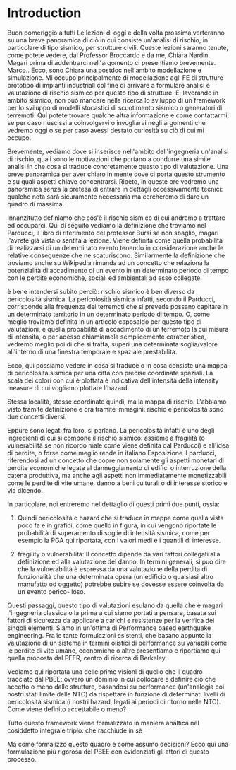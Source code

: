 # Introduction
Buon pomeriggio a tutti
Le lezioni di oggi e della volta prossima verteranno su una breve panoramica di ciò in cui consiste un'analisi di rischio, in particolare di tipo sismico, per strutture civili.
Queste lezioni saranno tenute, come potete vedere, dal Professor Broccardo e da me, Chiara Nardin. 
Magari prima di addentrarci nell'argomento ci presentiamo brevemente.
Marco..
Ecco, sono Chiara una postdoc nell'ambito modellazione e simulazione. Mi occupo principalmente di modellazione agli FE di strutture prototipo di impianti industriali col fine di arrivare a formulare analisi e valutazione di rischio sismico per questo tipo di strutture. E, lavorando in ambito sismico, non può mancare nella ricerca lo sviluppo di un framework per lo sviluppo di modelli stocastici di scuotimento sismico o generatori di terremoti.
Qui potete trovare qualche altra informazione e come contattarmi, se per caso riuscissi a coinvolgervi o invogliarvi negli argomenti che vedremo oggi o se per caso avessi destato curiosità su ciò di cui mi occupo.

Brevemente, vediamo dove si inserisce nell'ambito dell'ingegneria un'analisi di rischio, quali sono le motivazioni che portano a condurre una simile analisi in che cosa si traduce concretamente questo tipo di valutazione. Una breve panoramica per aver chiaro in mente dove ci porta questo strumento e su quali aspetti chiave concentrarsi. Ripeto, in queste ore vedremo una panoramica senza la pretesa di entrare in dettagli eccessivamente tecnici: qualche nota sarà sicuramente necessaria ma cercheremo di dare un quadro di massima.

Innanzitutto definiamo che cos'è il rischio sismico di cui andremo a trattare ed occuparci. Qui di seguito vediamo la definizione che troviamo nel Parducci, il libro di riferimento del professor Bursi se non sbaglio, magari l'avrete già vista o sentita a lezione. Viene definita come quella probabilità di realizzarsi di un determinato evento tenendo in considerazione anche le relative conseguenze che ne scaturiscono.
Similarmente la definizione che troviamo anche su Wikipedia rimanda ad un concetto che relaziona la potenzialità di accadimento di un evento in un determinato periodo di tempo con le perdite economiche, sociali ed ambientali ad esso collegate.

è bene intendersi subito perciò: rischio sismico è ben diverso da pericolosità sismica. La pericolosità sismica infatti, secondo il Parducci, corrisponde alla frequenza dei terremoti che si prevede possano capitare in un determinato territorio in un determinato periodo di tempo. O, come meglio troviamo definita in un articolo caposaldo per questo tipo di valutazioni, è quella probabilità di accadimento di un terremoto la cui misura di intensità, o per adesso chiamiamola semplicemente caratteristica, vedremo meglio poi di che si tratta, superi una determinata soglia/valore all'interno di una finestra temporale e spaziale prestabilita.


Ecco, qui possiamo vedere in cosa si traduce o in cosa consiste una mappa di pericolosità sismica per una città con precise coordinate spaziali. La scala dei colori con cui è plottata è indicativa dell'intensità della intensity measure di cui vogliamo plottare l'hazard.

Stessa località, stesse coordinate quindi, ma la mappa di rischio.
L'abbiamo visto tramite definizione e ora tramite immagini: rischio e pericolosità sono due concetti diversi.

Eppure sono legati fra loro, si parlano. La pericolosità infatti è uno degli ingredienti di cui si compone il rischio sismico: assieme a fragilità (o vulnerabilità se non ricordo male come viene definita dal Parducci) e all'idea di perdite, o forse come meglio rende in italiano Esposizione il parducci, riferendosi ad un concetto che copre non solamente gli aspetti monetari di perdite economiche legate al danneggiamento di edifici o interruzione della catena produttiva, ma anche agli aspetti non immediatamente monetizzabili come le perdite di vite umane, danno a beni culturali o di interesse storico e via dicendo.

In particolare, noi entreremo nel dettaglio di questi primi due punti, ossia:

1. Quindi pericolosità o hazard che si traduce in mappe come quella vista poco fa e in grafici, come quello in figura, in cui vengono riportate le probabilità di superamento di soglie di intensità sismica, come per esempio la PGA qui riportata, con i valori medi e i quantili di interesse.

2. fragility o vulnerabilità: Il concetto dipende da vari fattori collegati alla
definizione ed alla valutazione del danno. In termini generali, si
può dire che la vulnerabilità è espressa da una valutazione della perdita di
funzionalità che una determinata opera (un edificio o qualsiasi altro manufatto
od oggetto) potrebbe subire se dovesse essere coinvolta da un evento perico-
loso.

Questi passaggi, questo tipo di valutazioni esulano da quella che è magari l'ingegneria classica o la prima a cui siamo portati a pensare, basata sui fattori di sicurezza da applicare a carichi e resistenze per la verifica dei singoli elementi. Siamo in un'ottima di Performance based earthquake engineering. Fra le tante formulazioni esistenti, che basano appunto la valutazione di un sistema in termini olistici di performance su variabili come le perdite di vite umane, economiche o altre presentiamo e riportiamo qui quella proposta dal PEER, centro di ricerca di Berkeley

Vediamo qui riportata una delle prime visioni di quello che il quadro tracciato dal PBEE: ovvero un dominio in cui collocare e definire ciò che accetto o meno dalle strutture, basandosi su performance (un'analogia coi nostri stati limite delle NTC) da rispettare in funzione di determinati livelli di pericolosità sismica (i nostri hazard, legati ai periodi di ritorno nelle NTC). Come viene definito accettabile o meno? 

Tutto questo framework viene formalizzato in maniera analtica nel cosiddetto integrale triplo: che racchiude in sè 

Ma come formalizzo questo quadro e come assumo decisioni? Ecco qui una formulazione più rigorosa del PBEE con evidenziati gli attori di questo processo.
